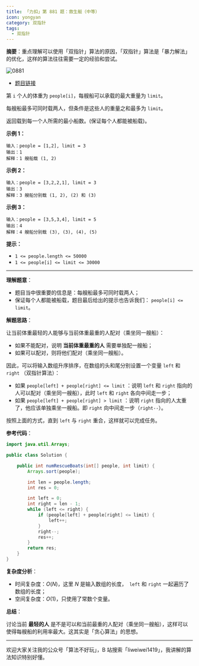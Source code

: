 ```yaml
---
title: 「力扣」第 881 题：救生艇（中等）
icon: yongyan
category: 双指针
tags:
  - 双指针
---
```




**摘要**：重点理解可以使用「双指针」算法的原因，「双指针」算法是「暴力解法」的优化，这样的算法往往需要一定的经验和尝试。

![0881](https://tva1.sinaimg.cn/large/008i3skNgy1gx1p4x1zscj30p00ant92.jpg)

+ [题目链接](https://leetcode-cn.com/problems/boats-to-save-people/)

第 `i` 个人的体重为 `people[i]`，每艘船可以承载的最大重量为 `limit`。

每艘船最多可同时载两人，但条件是这些人的重量之和最多为 `limit`。

返回载到每一个人所需的最小船数。(保证每个人都能被船载)。

**示例 1：**

```
输入：people = [1,2], limit = 3
输出：1
解释：1 艘船载 (1, 2)
```

**示例 2：**

```
输入：people = [3,2,2,1], limit = 3
输出：3
解释：3 艘船分别载 (1, 2), (2) 和 (3)
```

**示例 3：**

```
输入：people = [3,5,3,4], limit = 5
输出：4
解释：4 艘船分别载 (3), (3), (4), (5)
```

**提示：**

- `1 <= people.length <= 50000`
- `1 <= people[i] <= limit <= 30000`

---

**理解题意**：

+ 题目当中很重要的信息是：每艘船最多可同时载两人；
+ 保证每个人都能被船载，题目最后给出的提示也告诉我们： `people[i] <= limit`。

**解题思路**：

让当前体重最轻的人能够与当前体重最重的人配对（乘坐同一艘船）：

+ 如果不能配对，说明 **当前体重最重的人** 需要单独配一艘船；
+ 如果可以配对，则将他们配对（乘坐同一艘船）。

因此，可以将输入数组升序排序，在数组的头和尾分别设置一个变量 `left` 和 `right` （双指针算法）：

+ 如果 `people[left] + people[right] <= limit` ：说明 `left` 和 `right` 指向的人可以配对（乘坐同一艘船），此时 `left` 和 `right` 各向中间走一步；
+ 如果 `people[left] + people[right] > limit` ：说明 `right` 指向的人太重了，他应该单独乘坐一艘船。即 `right` 向中间走一步（`right--`）。

按照上面的方式，直到 `left` 与 `right` 重合，这样就可以完成任务。

**参考代码**：

```java
import java.util.Arrays;

public class Solution {

    public int numRescueBoats(int[] people, int limit) {
        Arrays.sort(people);

        int len = people.length;
        int res = 0;

        int left = 0;
        int right = len - 1;
        while (left <= right) {
            if (people[left] + people[right] <= limit) {
                left++;
            }
            right--;
            res++;
        }
        return res;
    }
}
```

**复杂度分析**：

+ 时间复杂度：$O(N)$，这里 $N$ 是输入数组的长度，` left` 和 `right` 一起遍历了数组的长度；
+ 空间复杂度：$O(1)$，只使用了常数个变量。

**总结**：

讨论当前 **最轻的人** 是不是可以和当前最重的人配对（乘坐同一艘船），这样可以使得每艘船的利用率最大。这其实是「贪心算法」的思想。

---

欢迎大家关注我的公众号「算法不好玩」，B 站搜索「liweiwei1419」，我讲解的算法知识特别好懂。